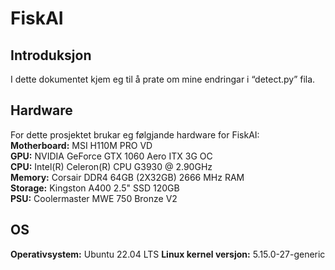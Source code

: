 <h1>FiskAI</h1>
  <h2>Introduksjon</h2>
    <p>I dette dokumentet kjem eg til å prate om mine endringar i “detect.py” fila.</p>
  <h2>Hardware</h2>
  <p>For dette prosjektet brukar eg følgjande hardware for FiskAI:<br>
    <strong>Motherboard:</strong> MSI H110M PRO VD<br>
    <strong>GPU:</strong> NVIDIA GeForce GTX 1060 Aero ITX 3G OC<br>
    <strong>CPU:</strong> Intel(R) Celeron(R) CPU G3930 @ 2.90GHz<br>
    <strong>Memory:</strong> Corsair DDR4 64GB (2X32GB) 2666 MHz RAM<br>
    <strong>Storage:</strong> Kingston A400 2.5" SSD 120GB<br>
    <strong>PSU:</strong> Coolermaster MWE 750 Bronze V2</p>
  <h2>OS</h2>
    <strong>Operativsystem:</strong> Ubuntu 22.04 LTS
    <strong>Linux kernel versjon:</strong> 5.15.0-27-generic
